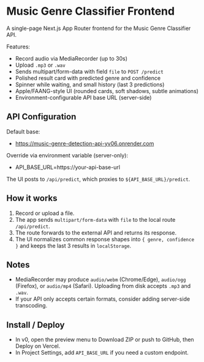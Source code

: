 # Music Genre Classifier Frontend

A single-page Next.js App Router frontend for the Music Genre Classifier API.

Features:
- Record audio via MediaRecorder (up to 30s)
- Upload `.mp3` or `.wav`
- Sends multipart/form-data with field `file` to `POST /predict`
- Polished result card with predicted genre and confidence
- Spinner while waiting, and small history (last 3 predictions)
- Apple/FAANG-style UI (rounded cards, soft shadows, subtle animations)
- Environment-configurable API base URL (server-side)

## API Configuration

Default base:
- https://music-genre-detection-api-yv06.onrender.com

Override via environment variable (server-only):
- API_BASE_URL=https://your-api-base-url

The UI posts to `/api/predict`, which proxies to `${API_BASE_URL}/predict`.

## How it works

1. Record or upload a file.
2. The app sends `multipart/form-data` with `file` to the local route `/api/predict`.
3. The route forwards to the external API and returns its response.
4. The UI normalizes common response shapes into `{ genre, confidence }` and keeps the last 3 results in `localStorage`.

## Notes

- MediaRecorder may produce `audio/webm` (Chrome/Edge), `audio/ogg` (Firefox), or `audio/mp4` (Safari). Uploading from disk accepts `.mp3` and `.wav`.
- If your API only accepts certain formats, consider adding server-side transcoding.

## Install / Deploy

- In v0, open the preview menu to Download ZIP or push to GitHub, then Deploy on Vercel.
- In Project Settings, add `API_BASE_URL` if you need a custom endpoint.
